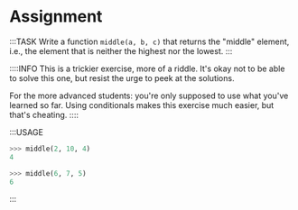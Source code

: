 # Assignment

:::TASK
Write a function `middle(a, b, c)` that returns the "middle" element, i.e., the element that is neither the highest nor the lowest.
:::

::::INFO
This is a trickier exercise, more of a riddle.
It's okay not to be able to solve this one, but resist the urge to peek at the solutions.

For the more advanced students: you're only supposed to use what you've learned so far.
Using conditionals makes this exercise much easier, but that's cheating.
::::

:::USAGE

```python
>>> middle(2, 10, 4)
4

>>> middle(6, 7, 5)
6
```

:::
